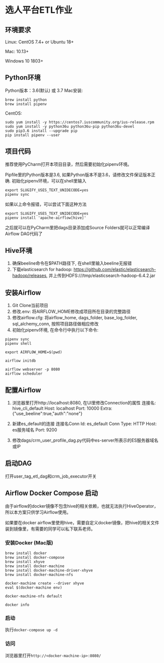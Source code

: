 # 选人平台ETL作业
## 环境要求
Linux: CentOS 7.4+ or Ubuntu 18+

Mac: 10.13+

Windows 10 1803+

## Python环境
Python版本：3.6(默认) 或 3.7
Mac安装:
```
brew install python
brew install pipenv
```

CentOS:
```
sudo yum install -y https://centos7.iuscommunity.org/ius-release.rpm
sudo yum install -y python36u python36u-pip python36u-devel
sudo pip3.6 install --upgrade pip
pip install pipenv --user
```
## 项目代码
推荐使用PyCharm打开本项目目录，然后需要初始化pipenv环境。

Pipfile里的Python版本是3.6, 如果Python版本不是3.6，请修改文件保证版本正确.
初始化pipenv环境，可以在shell里输入
```
export SLUGIFY_USES_TEXT_UNIDECODE=yes
pipenv sync
```
如果以上命令报错，可以尝试下面这种方法
```
export SLUGIFY_USES_TEXT_UNIDECODE=yes
pipenv install 'apache-airflow[hive]'
```
之后就可以在PyCharm里把dags目录添加成Source Folders就可以正常编译Airflow DAG代码了

## Hive环境
1. 确保beeline命令在$PATH路径下, 在shell里输入beeline无报错
2. 下载elasticsearch for hadoop: https://github.com/elastic/elasticsearch-hadoop/releases,
   并上传到HDFS:///tmp/elasticsearch-hadoop-6.4.2.jar

## 安装Airflow
1. Git Clone当前项目
2. 修改.env: 将AIRFLOW_HOME修改成项目所在目录的完整路径
3. 修改airflow.cfg: 将airflow_home, dags_folder, base_log_folder, sql_alchemy_conn, 按照项目路径做相应修改
4. 初始化pipenv环境, 在命令行中执行以下命令:

```
pipenv sync
pipenv shell

export AIRFLOW_HOME=$(pwd)

airflow initdb

airflow webserver -p 8080
airflow scheduler
```

## 配置Airflow
1. 浏览器里打开http://localhost:8080, 在UI里修改Connection的属性
连接名: hive_cli_default
Host: localhost
Port: 10000
Extra: {"use_beeline":true,"auth":"none"}

2. 新建es_default的连接
连接名Conn Id: es_default
Conn Type: HTTP
Host: es服务域名
Port: 9200

3. 修改dags/crm_user_profile_dag.py代码中es-server所表示的ES服务器域名或IP

## 启动DAG
打开user_tag_etl_dag和crm_job_executor开关

## Airflow Docker Compose 启动
由于airflow的docker镜像不包含hive的相关依赖，也就无法执行HiveOperator，所以本方案只供学习Airflow使用。

如果要在docker airflow里使用hive，需要自定义docker镜像，把hive的相关文件装到镜像里，有需要的同学可以私下联系老师。

### 安装Docker (Mac版)
```
brew install docker
brew install docker-compose
brew install xhyve
brew install docker-machine
brew install docker-machine-driver-xhyve
brew install docker-machine-nfs

docker-machine create --driver xhyve
eval $(docker-machine env)

docker-machine-nfs default

docker info
```
### 启动
执行`docker-compose up -d`

### 访问
浏览器里打开`http://<docker-machine-ip>:8080/`